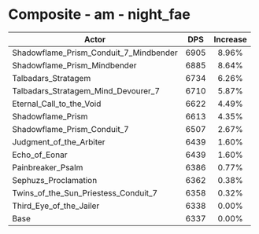 # Composite - am - night_fae
| Actor | DPS | Increase |
|---|:---:|:---:|
|Shadowflame_Prism_Conduit_7_Mindbender|6905|8.96%|
|Shadowflame_Prism_Mindbender|6885|8.64%|
|Talbadars_Stratagem|6734|6.26%|
|Talbadars_Stratagem_Mind_Devourer_7|6710|5.87%|
|Eternal_Call_to_the_Void|6622|4.49%|
|Shadowflame_Prism|6613|4.35%|
|Shadowflame_Prism_Conduit_7|6507|2.67%|
|Judgment_of_the_Arbiter|6439|1.60%|
|Echo_of_Eonar|6439|1.60%|
|Painbreaker_Psalm|6386|0.77%|
|Sephuzs_Proclamation|6362|0.38%|
|Twins_of_the_Sun_Priestess_Conduit_7|6358|0.32%|
|Third_Eye_of_the_Jailer|6338|0.00%|
|Base|6337|0.00%|
